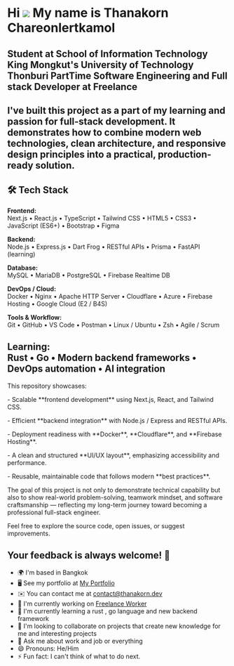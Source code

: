 Hi ![](https://user-images.githubusercontent.com/18350557/176309783-0785949b-9127-417c-8b55-ab5a4333674e.gif) My name is Thanakorn Chareonlertkamol
===================================================================================================================================================
Student at School of Information Technology King Mongkut's University of Technology Thonburi
PartTime Software Engineering and Full stack Developer at Freelance
---------------------------------------------------------------------------------------------
I've built this project as a part of my learning and passion for full-stack development.
It demonstrates how to combine modern web technologies, clean architecture, and responsive design principles into a practical, production-ready solution.
---------------------------------------------------------------------------------------------------------------------------------------------------------
## 🛠️ Tech Stack

**Frontend:**  
Next.js • React.js • TypeScript • Tailwind CSS • HTML5 • CSS3 • JavaScript (ES6+) • Bootstrap • Figma  

**Backend:**  
Node.js • Express.js • Dart Frog • RESTful APIs • Prisma • FastAPI (learning)

**Database:**  
MySQL • MariaDB • PostgreSQL • Firebase Realtime DB  

**DevOps / Cloud:**  
Docker • Nginx • Apache HTTP Server • Cloudflare • Azure  • Firebase Hosting • Google Cloud (E2 / B4S)  

**Tools & Workflow:**  
Git • GitHub • VS Code • Postman • Linux / Ubuntu • Zsh • Agile / Scrum  

**Learning:**  
Rust • Go • Modern backend frameworks • DevOps automation • AI integration  
-------------------------------------------------------------------------------------------------------------
This repository showcases:

\- Scalable \*\*frontend development\*\* using Next.js, React, and Tailwind CSS.

\- Efficient \*\*backend integration\*\* with Node.js / Express and RESTful APIs.

\- Deployment readiness with \*\*Docker\*\*, \*\*Cloudflare\*\*, and \*\*Firebase Hosting\*\*.

\- A clean and structured \*\*UI/UX layout\*\*, emphasizing accessibility and performance.

\- Reusable, maintainable code that follows modern \*\*best practices\*\*.

The goal of this project is not only to demonstrate technical capability but also to show real-world problem-solving, teamwork mindset, and software craftsmanship — reflecting my long-term journey toward becoming a professional full-stack engineer.

Feel free to explore the source code, open issues, or suggest improvements.

Your feedback is always welcome! 🚀
------------------------------------------------------------------------------------------------------------------------------------------------------------------------------------------------------------------------------------------
* 🌍  I'm based in Bangkok
* 🖥️  See my portfolio at [My Portfolio](http://thanakorn.dev)
* ✉️  You can contact me at [contact@thanakorn.dev](mailto:contact@thanakorn.dev)
* 🚀  I'm currently working on [Freelance Worker](http://thanakorn.dev)
* 🧠  I'm currently learning a rust , go language and new backend framework
* 👥  I'm looking to collaborate on projects that create new knowledge for me and interesting projects
* 💬 Ask me about work and job or everything
* 😄 Pronouns: He/Him
* ⚡ Fun fact: I can't think of what to do next.
